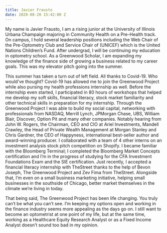 ```yaml
---
title: Javier Frausto
date: 2020-08-20 15:42:00 Z
---
```


My name is Javier Frausto, I am a rising junior at the University of Illinois Urbana Champaign majoring in Community Health on a Pre-Health track. On campus, I hold several leadership positions including the Web Chair of the Pre-Optometry Club and Service Chair of (UNICEF) which is the United Nations Children’s Fund. After undergrad, I will be continuing my education in optometry school. As a Greenwood Scholar, I am expanding my knowledge of the finance side of growing a business related to my career goals. This was my elevator pitch going into the summer.

This summer has taken a turn out of left field. All thanks to Covid-19. Who would’ve thought? Covid-19 has allowed me to join the Greenwood Project while also pursing my health professions internship as well. Before the internship even started, I participated in 80 hours of workshops that helped me develop my soft skills, financial literacy, stock market familiarity and other technical skills in preparation for my internship. Through the Greenwood Project I was able to build my social capital, networking with professionals from NASDAQ, Merrill Lynch, JPMorgan Chase, UBS, William Blair, Discover, Option Pit and many other companies. Notably hearing from John W. Rogers, the Chairman, CEO and CIO at Ariel Investments, Mandell Crawley, the Head of Private Wealth Management at Morgan Stanley and Chris Gardner, the CEO of Happyness, international best-seller author and award-winning producer. I collaborated with a team of 4 other interns on an investment analysis stock pitch competition on Shopify. I became familiar with the Bloomberg Terminal; I completed the Bloomberg Market Concepts certification and I’m in the progress of studying for the CFA Investment Foundations Exam and the SIE certification. Just recently, I accepted a financial literacy internship with TheStreet thanks to the help of Bevon Joseph, The Greenwood Project and Zev Fima from TheStreet. Alongside that, I’m even on a small business marketing initiative, helping small businesses in the southside of Chicago, better market themselves in the climate we’re living in today.

That being said, The Greenwood Project has been life changing. You truly can’t be what you can’t see. I’m keeping my options open and working in the finance industry seems more appealing as the days go on. I still want to become an optometrist at one point of my life, but 
at the same time, working as a Healthcare Equity Research Analyst or as a Fixed Income Analyst doesn’t sound too bad in my opinion.
